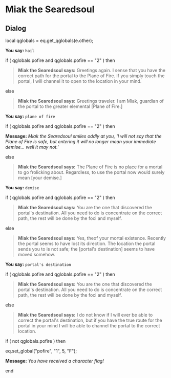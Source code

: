 # Miak the Searedsoul


## Dialog

local qglobals = eq.get_qglobals(e.other);



**You say:** `hail`



if ( qglobals.pofire and qglobals.pofire == "2" ) then



>**Miak the Searedsoul says:** Greetings again. I sense that you have the correct path for the portal to the Plane of Fire. If you simply touch the portal, I will channel it to open to the location in your mind.


else



>**Miak the Searedsoul says:** Greetings traveler.  I am Miak, guardian of the portal to the greater elemental [Plane of Fire.]





**You say:** `plane of fire`



if ( qglobals.pofire and qglobals.pofire == "2" ) then



**Message:** <span class="text-warning">*Miak the Searedsoul smiles oddly at you, 'I will not say that the Plane of Fire is safe, but entering it will no longer mean your immediate demise... well it may not.'*</span>


else



>**Miak the Searedsoul says:** The Plane of Fire is no place for a mortal to go frolicking about.  Regardless, to use the portal now would surely mean [your demise.]





**You say:** `demise`



if ( qglobals.pofire and qglobals.pofire == "2" ) then



>**Miak the Searedsoul says:** You are the one that discovered the portal's destination.  All you need to do is concentrate on the correct path, the rest will be done by the foci and myself.


else



>**Miak the Searedsoul says:** Yes, theof your mortal existence.  Recently the portal seems to have lost its direction.  The location the portal sends you to is not safe; the [portal's destination] seems to have moved somehow.





**You say:** `portal's destination`



if ( qglobals.pofire and qglobals.pofire == "2" ) then



>**Miak the Searedsoul says:** You are the one that discovered the portal's destination.  All you need to do is concentrate on the correct path, the rest will be done by the foci and myself.


else



>**Miak the Searedsoul says:** I do not know if I will ever be able to correct the portal's destination, but if you have the true route for the portal in your mind I will be able to channel the portal to the correct location.



if ( not qglobals.pofire ) then




eq.set_global("pofire", "1", 5, "F");





**Message:** <span class="text-warning">*You have received a character flag!*</span>

end
